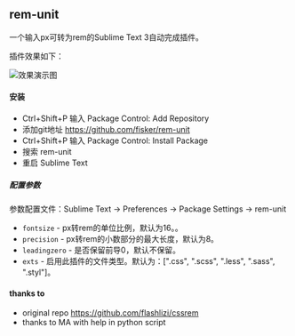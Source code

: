 rem-unit
-------------
一个输入px可转为rem的Sublime Text 3自动完成插件。

插件效果如下：

![效果演示图](cssrem.gif)

#### 安装
* Ctrl+Shift+P 输入 Package Control: Add Repository
* 添加git地址 https://github.com/fisker/rem-unit
* Ctrl+Shift+P 输入 Package Control: Install Package
* 搜索 rem-unit
* 重启 Sublime Text

##### 配置参数

参数配置文件：Sublime Text -> Preferences -> Package Settings -> rem-unit

* `fontsize` - px转rem的单位比例，默认为16。。
* `precision` - px转rem的小数部分的最大长度，默认为8。
* `leadingzero` - 是否保留前导0，默认不保留。
* `exts` - 启用此插件的文件类型。默认为：[".css", ".scss", ".less", ".sass", ".styl"]。

#### thanks to
* original repo https://github.com/flashlizi/cssrem
* thanks to MA with help in python script

